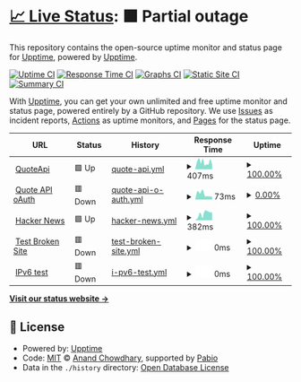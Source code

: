 # [📈 Live Status](https://stoneskin.github.io/upptime): <!--live status--> **🟧 Partial outage**

This repository contains the open-source uptime monitor and status page for [Upptime](https://upptime.js.org), powered by [Upptime](https://github.com/upptime/upptime).

[![Uptime CI](https://github.com/stoneskin/upptime/workflows/Uptime%20CI/badge.svg)](https://github.com/stoneskin/upptime/actions?query=workflow%3A%22Uptime+CI%22)
[![Response Time CI](https://github.com/stoneskin/upptime/workflows/Response%20Time%20CI/badge.svg)](https://github.com/stoneskin/upptime/actions?query=workflow%3A%22Response+Time+CI%22)
[![Graphs CI](https://github.com/stoneskin/upptime/workflows/Graphs%20CI/badge.svg)](https://github.com/stoneskin/upptime/actions?query=workflow%3A%22Graphs+CI%22)
[![Static Site CI](https://github.com/stoneskin/upptime/workflows/Static%20Site%20CI/badge.svg)](https://github.com/stoneskin/upptime/actions?query=workflow%3A%22Static+Site+CI%22)
[![Summary CI](https://github.com/stoneskin/upptime/workflows/Summary%20CI/badge.svg)](https://github.com/stoneskin/upptime/actions?query=workflow%3A%22Summary+CI%22)

With [Upptime](https://upptime.js.org), you can get your own unlimited and free uptime monitor and status page, powered entirely by a GitHub repository. We use [Issues](https://github.com/stoneskin/upptime/issues) as incident reports, [Actions](https://github.com/stoneskin/upptime/actions) as uptime monitors, and [Pages](https://stoneskin.github.io/upptime) for the status page.

<!--start: status pages-->
<!-- This summary is generated by Upptime (https://github.com/upptime/upptime) -->
<!-- Do not edit this manually, your changes will be overwritten -->
<!-- prettier-ignore -->
| URL | Status | History | Response Time | Uptime |
| --- | ------ | ------- | ------------- | ------ |
| <img alt="" src="https://icons.duckduckgo.com/ip3/quoteapi-uat.ipipeline.com.ico" height="13"> [QuoteApi](https://quoteapi-uat.ipipeline.com/swagger/index.html) | 🟩 Up | [quote-api.yml](https://github.com/stoneskin/upptime/commits/HEAD/history/quote-api.yml) | <details><summary><img alt="Response time graph" src="./graphs/quote-api/response-time-week.png" height="20"> 407ms</summary><br><a href="https://stoneskin.github.io/upptime/history/quote-api"><img alt="Response time 422" src="https://img.shields.io/endpoint?url=https%3A%2F%2Fraw.githubusercontent.com%2Fstoneskin%2Fupptime%2FHEAD%2Fapi%2Fquote-api%2Fresponse-time.json"></a><br><a href="https://stoneskin.github.io/upptime/history/quote-api"><img alt="24-hour response time 940" src="https://img.shields.io/endpoint?url=https%3A%2F%2Fraw.githubusercontent.com%2Fstoneskin%2Fupptime%2FHEAD%2Fapi%2Fquote-api%2Fresponse-time-day.json"></a><br><a href="https://stoneskin.github.io/upptime/history/quote-api"><img alt="7-day response time 407" src="https://img.shields.io/endpoint?url=https%3A%2F%2Fraw.githubusercontent.com%2Fstoneskin%2Fupptime%2FHEAD%2Fapi%2Fquote-api%2Fresponse-time-week.json"></a><br><a href="https://stoneskin.github.io/upptime/history/quote-api"><img alt="30-day response time 422" src="https://img.shields.io/endpoint?url=https%3A%2F%2Fraw.githubusercontent.com%2Fstoneskin%2Fupptime%2FHEAD%2Fapi%2Fquote-api%2Fresponse-time-month.json"></a><br><a href="https://stoneskin.github.io/upptime/history/quote-api"><img alt="1-year response time 422" src="https://img.shields.io/endpoint?url=https%3A%2F%2Fraw.githubusercontent.com%2Fstoneskin%2Fupptime%2FHEAD%2Fapi%2Fquote-api%2Fresponse-time-year.json"></a></details> | <details><summary><a href="https://stoneskin.github.io/upptime/history/quote-api">100.00%</a></summary><a href="https://stoneskin.github.io/upptime/history/quote-api"><img alt="All-time uptime 99.67%" src="https://img.shields.io/endpoint?url=https%3A%2F%2Fraw.githubusercontent.com%2Fstoneskin%2Fupptime%2FHEAD%2Fapi%2Fquote-api%2Fuptime.json"></a><br><a href="https://stoneskin.github.io/upptime/history/quote-api"><img alt="24-hour uptime 100.00%" src="https://img.shields.io/endpoint?url=https%3A%2F%2Fraw.githubusercontent.com%2Fstoneskin%2Fupptime%2FHEAD%2Fapi%2Fquote-api%2Fuptime-day.json"></a><br><a href="https://stoneskin.github.io/upptime/history/quote-api"><img alt="7-day uptime 100.00%" src="https://img.shields.io/endpoint?url=https%3A%2F%2Fraw.githubusercontent.com%2Fstoneskin%2Fupptime%2FHEAD%2Fapi%2Fquote-api%2Fuptime-week.json"></a><br><a href="https://stoneskin.github.io/upptime/history/quote-api"><img alt="30-day uptime 99.67%" src="https://img.shields.io/endpoint?url=https%3A%2F%2Fraw.githubusercontent.com%2Fstoneskin%2Fupptime%2FHEAD%2Fapi%2Fquote-api%2Fuptime-month.json"></a><br><a href="https://stoneskin.github.io/upptime/history/quote-api"><img alt="1-year uptime 99.67%" src="https://img.shields.io/endpoint?url=https%3A%2F%2Fraw.githubusercontent.com%2Fstoneskin%2Fupptime%2FHEAD%2Fapi%2Fquote-api%2Fuptime-year.json"></a></details>
| <img alt="" src="https://icons.duckduckgo.com/ip3/quoteapi-uat.ipipeline.com.ico" height="13"> [Quote API oAuth](https://quoteapi-uat.ipipeline.com/api/version) | 🟥 Down | [quote-api-o-auth.yml](https://github.com/stoneskin/upptime/commits/HEAD/history/quote-api-o-auth.yml) | <details><summary><img alt="Response time graph" src="./graphs/quote-api-o-auth/response-time-week.png" height="20"> 73ms</summary><br><a href="https://stoneskin.github.io/upptime/history/quote-api-o-auth"><img alt="Response time 82" src="https://img.shields.io/endpoint?url=https%3A%2F%2Fraw.githubusercontent.com%2Fstoneskin%2Fupptime%2FHEAD%2Fapi%2Fquote-api-o-auth%2Fresponse-time.json"></a><br><a href="https://stoneskin.github.io/upptime/history/quote-api-o-auth"><img alt="24-hour response time 165" src="https://img.shields.io/endpoint?url=https%3A%2F%2Fraw.githubusercontent.com%2Fstoneskin%2Fupptime%2FHEAD%2Fapi%2Fquote-api-o-auth%2Fresponse-time-day.json"></a><br><a href="https://stoneskin.github.io/upptime/history/quote-api-o-auth"><img alt="7-day response time 73" src="https://img.shields.io/endpoint?url=https%3A%2F%2Fraw.githubusercontent.com%2Fstoneskin%2Fupptime%2FHEAD%2Fapi%2Fquote-api-o-auth%2Fresponse-time-week.json"></a><br><a href="https://stoneskin.github.io/upptime/history/quote-api-o-auth"><img alt="30-day response time 82" src="https://img.shields.io/endpoint?url=https%3A%2F%2Fraw.githubusercontent.com%2Fstoneskin%2Fupptime%2FHEAD%2Fapi%2Fquote-api-o-auth%2Fresponse-time-month.json"></a><br><a href="https://stoneskin.github.io/upptime/history/quote-api-o-auth"><img alt="1-year response time 82" src="https://img.shields.io/endpoint?url=https%3A%2F%2Fraw.githubusercontent.com%2Fstoneskin%2Fupptime%2FHEAD%2Fapi%2Fquote-api-o-auth%2Fresponse-time-year.json"></a></details> | <details><summary><a href="https://stoneskin.github.io/upptime/history/quote-api-o-auth">0.00%</a></summary><a href="https://stoneskin.github.io/upptime/history/quote-api-o-auth"><img alt="All-time uptime 0.00%" src="https://img.shields.io/endpoint?url=https%3A%2F%2Fraw.githubusercontent.com%2Fstoneskin%2Fupptime%2FHEAD%2Fapi%2Fquote-api-o-auth%2Fuptime.json"></a><br><a href="https://stoneskin.github.io/upptime/history/quote-api-o-auth"><img alt="24-hour uptime 0.00%" src="https://img.shields.io/endpoint?url=https%3A%2F%2Fraw.githubusercontent.com%2Fstoneskin%2Fupptime%2FHEAD%2Fapi%2Fquote-api-o-auth%2Fuptime-day.json"></a><br><a href="https://stoneskin.github.io/upptime/history/quote-api-o-auth"><img alt="7-day uptime 0.00%" src="https://img.shields.io/endpoint?url=https%3A%2F%2Fraw.githubusercontent.com%2Fstoneskin%2Fupptime%2FHEAD%2Fapi%2Fquote-api-o-auth%2Fuptime-week.json"></a><br><a href="https://stoneskin.github.io/upptime/history/quote-api-o-auth"><img alt="30-day uptime 0.00%" src="https://img.shields.io/endpoint?url=https%3A%2F%2Fraw.githubusercontent.com%2Fstoneskin%2Fupptime%2FHEAD%2Fapi%2Fquote-api-o-auth%2Fuptime-month.json"></a><br><a href="https://stoneskin.github.io/upptime/history/quote-api-o-auth"><img alt="1-year uptime 0.00%" src="https://img.shields.io/endpoint?url=https%3A%2F%2Fraw.githubusercontent.com%2Fstoneskin%2Fupptime%2FHEAD%2Fapi%2Fquote-api-o-auth%2Fuptime-year.json"></a></details>
| <img alt="" src="https://icons.duckduckgo.com/ip3/news.ycombinator.com.ico" height="13"> [Hacker News](https://news.ycombinator.com) | 🟩 Up | [hacker-news.yml](https://github.com/stoneskin/upptime/commits/HEAD/history/hacker-news.yml) | <details><summary><img alt="Response time graph" src="./graphs/hacker-news/response-time-week.png" height="20"> 382ms</summary><br><a href="https://stoneskin.github.io/upptime/history/hacker-news"><img alt="Response time 301" src="https://img.shields.io/endpoint?url=https%3A%2F%2Fraw.githubusercontent.com%2Fstoneskin%2Fupptime%2FHEAD%2Fapi%2Fhacker-news%2Fresponse-time.json"></a><br><a href="https://stoneskin.github.io/upptime/history/hacker-news"><img alt="24-hour response time 340" src="https://img.shields.io/endpoint?url=https%3A%2F%2Fraw.githubusercontent.com%2Fstoneskin%2Fupptime%2FHEAD%2Fapi%2Fhacker-news%2Fresponse-time-day.json"></a><br><a href="https://stoneskin.github.io/upptime/history/hacker-news"><img alt="7-day response time 382" src="https://img.shields.io/endpoint?url=https%3A%2F%2Fraw.githubusercontent.com%2Fstoneskin%2Fupptime%2FHEAD%2Fapi%2Fhacker-news%2Fresponse-time-week.json"></a><br><a href="https://stoneskin.github.io/upptime/history/hacker-news"><img alt="30-day response time 301" src="https://img.shields.io/endpoint?url=https%3A%2F%2Fraw.githubusercontent.com%2Fstoneskin%2Fupptime%2FHEAD%2Fapi%2Fhacker-news%2Fresponse-time-month.json"></a><br><a href="https://stoneskin.github.io/upptime/history/hacker-news"><img alt="1-year response time 301" src="https://img.shields.io/endpoint?url=https%3A%2F%2Fraw.githubusercontent.com%2Fstoneskin%2Fupptime%2FHEAD%2Fapi%2Fhacker-news%2Fresponse-time-year.json"></a></details> | <details><summary><a href="https://stoneskin.github.io/upptime/history/hacker-news">100.00%</a></summary><a href="https://stoneskin.github.io/upptime/history/hacker-news"><img alt="All-time uptime 100.00%" src="https://img.shields.io/endpoint?url=https%3A%2F%2Fraw.githubusercontent.com%2Fstoneskin%2Fupptime%2FHEAD%2Fapi%2Fhacker-news%2Fuptime.json"></a><br><a href="https://stoneskin.github.io/upptime/history/hacker-news"><img alt="24-hour uptime 100.00%" src="https://img.shields.io/endpoint?url=https%3A%2F%2Fraw.githubusercontent.com%2Fstoneskin%2Fupptime%2FHEAD%2Fapi%2Fhacker-news%2Fuptime-day.json"></a><br><a href="https://stoneskin.github.io/upptime/history/hacker-news"><img alt="7-day uptime 100.00%" src="https://img.shields.io/endpoint?url=https%3A%2F%2Fraw.githubusercontent.com%2Fstoneskin%2Fupptime%2FHEAD%2Fapi%2Fhacker-news%2Fuptime-week.json"></a><br><a href="https://stoneskin.github.io/upptime/history/hacker-news"><img alt="30-day uptime 100.00%" src="https://img.shields.io/endpoint?url=https%3A%2F%2Fraw.githubusercontent.com%2Fstoneskin%2Fupptime%2FHEAD%2Fapi%2Fhacker-news%2Fuptime-month.json"></a><br><a href="https://stoneskin.github.io/upptime/history/hacker-news"><img alt="1-year uptime 100.00%" src="https://img.shields.io/endpoint?url=https%3A%2F%2Fraw.githubusercontent.com%2Fstoneskin%2Fupptime%2FHEAD%2Fapi%2Fhacker-news%2Fuptime-year.json"></a></details>
| <img alt="" src="https://icons.duckduckgo.com/ip3/thissitedoesnotexist.koj.co.ico" height="13"> [Test Broken Site](https://thissitedoesnotexist.koj.co) | 🟥 Down | [test-broken-site.yml](https://github.com/stoneskin/upptime/commits/HEAD/history/test-broken-site.yml) | <details><summary><img alt="Response time graph" src="./graphs/test-broken-site/response-time-week.png" height="20"> 0ms</summary><br><a href="https://stoneskin.github.io/upptime/history/test-broken-site"><img alt="Response time 0" src="https://img.shields.io/endpoint?url=https%3A%2F%2Fraw.githubusercontent.com%2Fstoneskin%2Fupptime%2FHEAD%2Fapi%2Ftest-broken-site%2Fresponse-time.json"></a><br><a href="https://stoneskin.github.io/upptime/history/test-broken-site"><img alt="24-hour response time 0" src="https://img.shields.io/endpoint?url=https%3A%2F%2Fraw.githubusercontent.com%2Fstoneskin%2Fupptime%2FHEAD%2Fapi%2Ftest-broken-site%2Fresponse-time-day.json"></a><br><a href="https://stoneskin.github.io/upptime/history/test-broken-site"><img alt="7-day response time 0" src="https://img.shields.io/endpoint?url=https%3A%2F%2Fraw.githubusercontent.com%2Fstoneskin%2Fupptime%2FHEAD%2Fapi%2Ftest-broken-site%2Fresponse-time-week.json"></a><br><a href="https://stoneskin.github.io/upptime/history/test-broken-site"><img alt="30-day response time 0" src="https://img.shields.io/endpoint?url=https%3A%2F%2Fraw.githubusercontent.com%2Fstoneskin%2Fupptime%2FHEAD%2Fapi%2Ftest-broken-site%2Fresponse-time-month.json"></a><br><a href="https://stoneskin.github.io/upptime/history/test-broken-site"><img alt="1-year response time 0" src="https://img.shields.io/endpoint?url=https%3A%2F%2Fraw.githubusercontent.com%2Fstoneskin%2Fupptime%2FHEAD%2Fapi%2Ftest-broken-site%2Fresponse-time-year.json"></a></details> | <details><summary><a href="https://stoneskin.github.io/upptime/history/test-broken-site">100.00%</a></summary><a href="https://stoneskin.github.io/upptime/history/test-broken-site"><img alt="All-time uptime 100.00%" src="https://img.shields.io/endpoint?url=https%3A%2F%2Fraw.githubusercontent.com%2Fstoneskin%2Fupptime%2FHEAD%2Fapi%2Ftest-broken-site%2Fuptime.json"></a><br><a href="https://stoneskin.github.io/upptime/history/test-broken-site"><img alt="24-hour uptime 100.00%" src="https://img.shields.io/endpoint?url=https%3A%2F%2Fraw.githubusercontent.com%2Fstoneskin%2Fupptime%2FHEAD%2Fapi%2Ftest-broken-site%2Fuptime-day.json"></a><br><a href="https://stoneskin.github.io/upptime/history/test-broken-site"><img alt="7-day uptime 100.00%" src="https://img.shields.io/endpoint?url=https%3A%2F%2Fraw.githubusercontent.com%2Fstoneskin%2Fupptime%2FHEAD%2Fapi%2Ftest-broken-site%2Fuptime-week.json"></a><br><a href="https://stoneskin.github.io/upptime/history/test-broken-site"><img alt="30-day uptime 100.00%" src="https://img.shields.io/endpoint?url=https%3A%2F%2Fraw.githubusercontent.com%2Fstoneskin%2Fupptime%2FHEAD%2Fapi%2Ftest-broken-site%2Fuptime-month.json"></a><br><a href="https://stoneskin.github.io/upptime/history/test-broken-site"><img alt="1-year uptime 100.00%" src="https://img.shields.io/endpoint?url=https%3A%2F%2Fraw.githubusercontent.com%2Fstoneskin%2Fupptime%2FHEAD%2Fapi%2Ftest-broken-site%2Fuptime-year.json"></a></details>
| <img alt="" src="https://icons.duckduckgo.com/ip3/null.ico" height="13"> [IPv6 test](forwardemail.net) | 🟥 Down | [i-pv6-test.yml](https://github.com/stoneskin/upptime/commits/HEAD/history/i-pv6-test.yml) | <details><summary><img alt="Response time graph" src="./graphs/i-pv6-test/response-time-week.png" height="20"> 0ms</summary><br><a href="https://stoneskin.github.io/upptime/history/i-pv6-test"><img alt="Response time 0" src="https://img.shields.io/endpoint?url=https%3A%2F%2Fraw.githubusercontent.com%2Fstoneskin%2Fupptime%2FHEAD%2Fapi%2Fi-pv6-test%2Fresponse-time.json"></a><br><a href="https://stoneskin.github.io/upptime/history/i-pv6-test"><img alt="24-hour response time 0" src="https://img.shields.io/endpoint?url=https%3A%2F%2Fraw.githubusercontent.com%2Fstoneskin%2Fupptime%2FHEAD%2Fapi%2Fi-pv6-test%2Fresponse-time-day.json"></a><br><a href="https://stoneskin.github.io/upptime/history/i-pv6-test"><img alt="7-day response time 0" src="https://img.shields.io/endpoint?url=https%3A%2F%2Fraw.githubusercontent.com%2Fstoneskin%2Fupptime%2FHEAD%2Fapi%2Fi-pv6-test%2Fresponse-time-week.json"></a><br><a href="https://stoneskin.github.io/upptime/history/i-pv6-test"><img alt="30-day response time 0" src="https://img.shields.io/endpoint?url=https%3A%2F%2Fraw.githubusercontent.com%2Fstoneskin%2Fupptime%2FHEAD%2Fapi%2Fi-pv6-test%2Fresponse-time-month.json"></a><br><a href="https://stoneskin.github.io/upptime/history/i-pv6-test"><img alt="1-year response time 0" src="https://img.shields.io/endpoint?url=https%3A%2F%2Fraw.githubusercontent.com%2Fstoneskin%2Fupptime%2FHEAD%2Fapi%2Fi-pv6-test%2Fresponse-time-year.json"></a></details> | <details><summary><a href="https://stoneskin.github.io/upptime/history/i-pv6-test">100.00%</a></summary><a href="https://stoneskin.github.io/upptime/history/i-pv6-test"><img alt="All-time uptime 100.00%" src="https://img.shields.io/endpoint?url=https%3A%2F%2Fraw.githubusercontent.com%2Fstoneskin%2Fupptime%2FHEAD%2Fapi%2Fi-pv6-test%2Fuptime.json"></a><br><a href="https://stoneskin.github.io/upptime/history/i-pv6-test"><img alt="24-hour uptime 100.00%" src="https://img.shields.io/endpoint?url=https%3A%2F%2Fraw.githubusercontent.com%2Fstoneskin%2Fupptime%2FHEAD%2Fapi%2Fi-pv6-test%2Fuptime-day.json"></a><br><a href="https://stoneskin.github.io/upptime/history/i-pv6-test"><img alt="7-day uptime 100.00%" src="https://img.shields.io/endpoint?url=https%3A%2F%2Fraw.githubusercontent.com%2Fstoneskin%2Fupptime%2FHEAD%2Fapi%2Fi-pv6-test%2Fuptime-week.json"></a><br><a href="https://stoneskin.github.io/upptime/history/i-pv6-test"><img alt="30-day uptime 100.00%" src="https://img.shields.io/endpoint?url=https%3A%2F%2Fraw.githubusercontent.com%2Fstoneskin%2Fupptime%2FHEAD%2Fapi%2Fi-pv6-test%2Fuptime-month.json"></a><br><a href="https://stoneskin.github.io/upptime/history/i-pv6-test"><img alt="1-year uptime 100.00%" src="https://img.shields.io/endpoint?url=https%3A%2F%2Fraw.githubusercontent.com%2Fstoneskin%2Fupptime%2FHEAD%2Fapi%2Fi-pv6-test%2Fuptime-year.json"></a></details>

<!--end: status pages-->

[**Visit our status website →**](https://stoneskin.github.io/upptime)

## 📄 License

- Powered by: [Upptime](https://github.com/upptime/upptime)
- Code: [MIT](./LICENSE) © [Anand Chowdhary](https://anandchowdhary.com), supported by [Pabio](https://pabio.com)
- Data in the `./history` directory: [Open Database License](https://opendatacommons.org/licenses/odbl/1-0/)
